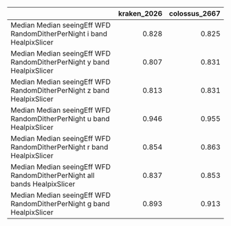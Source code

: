 |                                                                          |   kraken_2026 |   colossus_2667 |
|:-------------------------------------------------------------------------|--------------:|----------------:|
| Median Median seeingEff WFD RandomDitherPerNight i band HealpixSlicer    |         0.828 |           0.825 |
| Median Median seeingEff WFD RandomDitherPerNight y band HealpixSlicer    |         0.807 |           0.831 |
| Median Median seeingEff WFD RandomDitherPerNight z band HealpixSlicer    |         0.813 |           0.831 |
| Median Median seeingEff WFD RandomDitherPerNight u band HealpixSlicer    |         0.946 |           0.955 |
| Median Median seeingEff WFD RandomDitherPerNight r band HealpixSlicer    |         0.854 |           0.863 |
| Median Median seeingEff WFD RandomDitherPerNight all bands HealpixSlicer |         0.837 |           0.853 |
| Median Median seeingEff WFD RandomDitherPerNight g band HealpixSlicer    |         0.893 |           0.913 |
